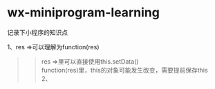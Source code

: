 # wx-miniprogram-learning
记录下小程序的知识点<br>

1、res =>可以理解为function(res)<br>
>>res =>里可以直接使用this.setData()  
function(res)里，this的对象可能发生改变，需要提前保存this<br>
2、
